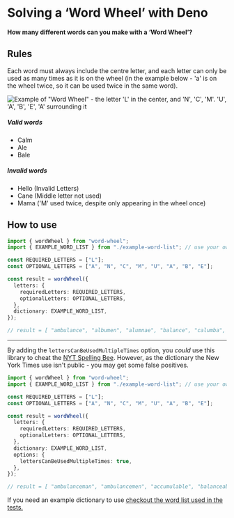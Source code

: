 # Solving a ‘Word Wheel’ with Deno

**How many different words can you make with a ‘Word Wheel’?**

## Rules

Each word must always include the centre letter, and each letter can only be
used as many times as it is on the wheel (in the example below - 'a' is on the
wheel twice, so it can be used twice in the same word).

![Example of "Word Wheel" - the letter 'L' in the center, and 'N', 'C', 'M'. 'U', 'A', 'B', 'E', 'A' surrounding it](https://user-images.githubusercontent.com/3811773/164109266-5f20da21-af02-450d-b8e8-77648703acec.png)

##### Valid words

- Calm
- Ale
- Bale

##### Invalid words

- Hello (Invalid Letters)
- Cane (Middle letter not used)
- Mama ('M' used twice, despite only appearing in the wheel once)

## How to use

```ts
import { wordWheel } from "word-wheel";
import { EXAMPLE_WORD_LIST } from "./example-word-list"; // use your own list of words

const REQUIRED_LETTERS = ["L"];
const OPTIONAL_LETTERS = ["A", "N", "C", "M", "U", "A", "B", "E"];

const result = wordWheel({
  letters: {
    requiredLetters: REQUIRED_LETTERS,
    optionalLetters: OPTIONAL_LETTERS,
  },
  dictionary: EXAMPLE_WORD_LIST,
});

// result = [ "ambulance", "albumen", "alumnae", "balance", "calumba", "canulae", ... ]
```

---

By adding the `lettersCanBeUsedMultipleTimes` option, you _could_ use this
library to cheat the
[NYT Spelling Bee](https://www.nytimes.com/puzzles/spelling-bee). However, as
the dictionary the New York Times use isn't public - you may get some false
positives.

```ts
import { wordWheel } from "word-wheel";
import { EXAMPLE_WORD_LIST } from "./example-word-list"; // use your own list of words

const REQUIRED_LETTERS = ["L"];
const OPTIONAL_LETTERS = ["A", "N", "C", "M", "U", "A", "B", "E"];

const result = wordWheel({
  letters: {
    requiredLetters: REQUIRED_LETTERS,
    optionalLetters: OPTIONAL_LETTERS,
  },
  dictionary: EXAMPLE_WORD_LIST,
  options: {
    lettersCanBeUsedMultipleTimes: true,
  },
});

// result = [ "ambulanceman", "ambulancemen", "accumulable", "balanceable", "cancellable", "unblameable", ... ]
```

If you need an example dictionary to use
[checkout the word list used in the tests.](https://raw.githubusercontent.com/pxlprfct/word_wheel/main/test/example-word-list.ts)
